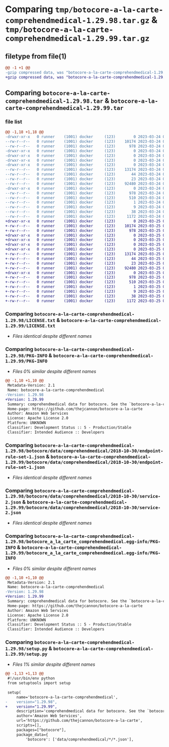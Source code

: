 # Comparing `tmp/botocore-a-la-carte-comprehendmedical-1.29.98.tar.gz` & `tmp/botocore-a-la-carte-comprehendmedical-1.29.99.tar.gz`

## filetype from file(1)

```diff
@@ -1 +1 @@
-gzip compressed data, was "botocore-a-la-carte-comprehendmedical-1.29.98.tar", last modified: Fri Mar 24 01:24:08 2023, max compression
+gzip compressed data, was "botocore-a-la-carte-comprehendmedical-1.29.99.tar", last modified: Sat Mar 25 01:22:27 2023, max compression
```

## Comparing `botocore-a-la-carte-comprehendmedical-1.29.98.tar` & `botocore-a-la-carte-comprehendmedical-1.29.99.tar`

### file list

```diff
@@ -1,18 +1,18 @@
-drwxr-xr-x   0 runner    (1001) docker     (123)        0 2023-03-24 01:24:08.977844 botocore-a-la-carte-comprehendmedical-1.29.98/
--rw-r--r--   0 runner    (1001) docker     (123)    10174 2023-03-24 01:24:08.000000 botocore-a-la-carte-comprehendmedical-1.29.98/LICENSE.txt
--rw-r--r--   0 runner    (1001) docker     (123)      978 2023-03-24 01:24:08.977844 botocore-a-la-carte-comprehendmedical-1.29.98/PKG-INFO
-drwxr-xr-x   0 runner    (1001) docker     (123)        0 2023-03-24 01:24:08.977844 botocore-a-la-carte-comprehendmedical-1.29.98/botocore/
-drwxr-xr-x   0 runner    (1001) docker     (123)        0 2023-03-24 01:24:08.977844 botocore-a-la-carte-comprehendmedical-1.29.98/botocore/data/
-drwxr-xr-x   0 runner    (1001) docker     (123)        0 2023-03-24 01:24:08.977844 botocore-a-la-carte-comprehendmedical-1.29.98/botocore/data/comprehendmedical/
-drwxr-xr-x   0 runner    (1001) docker     (123)        0 2023-03-24 01:24:08.977844 botocore-a-la-carte-comprehendmedical-1.29.98/botocore/data/comprehendmedical/2018-10-30/
--rw-r--r--   0 runner    (1001) docker     (123)    13174 2023-03-24 01:23:57.000000 botocore-a-la-carte-comprehendmedical-1.29.98/botocore/data/comprehendmedical/2018-10-30/endpoint-rule-set-1.json
--rw-r--r--   0 runner    (1001) docker     (123)       44 2023-03-24 01:23:57.000000 botocore-a-la-carte-comprehendmedical-1.29.98/botocore/data/comprehendmedical/2018-10-30/examples-1.json
--rw-r--r--   0 runner    (1001) docker     (123)       23 2023-03-24 01:23:57.000000 botocore-a-la-carte-comprehendmedical-1.29.98/botocore/data/comprehendmedical/2018-10-30/paginators-1.json
--rw-r--r--   0 runner    (1001) docker     (123)    92480 2023-03-24 01:23:57.000000 botocore-a-la-carte-comprehendmedical-1.29.98/botocore/data/comprehendmedical/2018-10-30/service-2.json
-drwxr-xr-x   0 runner    (1001) docker     (123)        0 2023-03-24 01:24:08.977844 botocore-a-la-carte-comprehendmedical-1.29.98/botocore_a_la_carte_comprehendmedical.egg-info/
--rw-r--r--   0 runner    (1001) docker     (123)      978 2023-03-24 01:24:08.000000 botocore-a-la-carte-comprehendmedical-1.29.98/botocore_a_la_carte_comprehendmedical.egg-info/PKG-INFO
--rw-r--r--   0 runner    (1001) docker     (123)      510 2023-03-24 01:24:08.000000 botocore-a-la-carte-comprehendmedical-1.29.98/botocore_a_la_carte_comprehendmedical.egg-info/SOURCES.txt
--rw-r--r--   0 runner    (1001) docker     (123)        1 2023-03-24 01:24:08.000000 botocore-a-la-carte-comprehendmedical-1.29.98/botocore_a_la_carte_comprehendmedical.egg-info/dependency_links.txt
--rw-r--r--   0 runner    (1001) docker     (123)        9 2023-03-24 01:24:08.000000 botocore-a-la-carte-comprehendmedical-1.29.98/botocore_a_la_carte_comprehendmedical.egg-info/top_level.txt
--rw-r--r--   0 runner    (1001) docker     (123)       38 2023-03-24 01:24:08.977844 botocore-a-la-carte-comprehendmedical-1.29.98/setup.cfg
--rw-r--r--   0 runner    (1001) docker     (123)     1172 2023-03-24 01:24:08.000000 botocore-a-la-carte-comprehendmedical-1.29.98/setup.py
+drwxr-xr-x   0 runner    (1001) docker     (123)        0 2023-03-25 01:22:27.498616 botocore-a-la-carte-comprehendmedical-1.29.99/
+-rw-r--r--   0 runner    (1001) docker     (123)    10174 2023-03-25 01:22:27.000000 botocore-a-la-carte-comprehendmedical-1.29.99/LICENSE.txt
+-rw-r--r--   0 runner    (1001) docker     (123)      978 2023-03-25 01:22:27.498616 botocore-a-la-carte-comprehendmedical-1.29.99/PKG-INFO
+drwxr-xr-x   0 runner    (1001) docker     (123)        0 2023-03-25 01:22:27.498616 botocore-a-la-carte-comprehendmedical-1.29.99/botocore/
+drwxr-xr-x   0 runner    (1001) docker     (123)        0 2023-03-25 01:22:27.498616 botocore-a-la-carte-comprehendmedical-1.29.99/botocore/data/
+drwxr-xr-x   0 runner    (1001) docker     (123)        0 2023-03-25 01:22:27.498616 botocore-a-la-carte-comprehendmedical-1.29.99/botocore/data/comprehendmedical/
+drwxr-xr-x   0 runner    (1001) docker     (123)        0 2023-03-25 01:22:27.498616 botocore-a-la-carte-comprehendmedical-1.29.99/botocore/data/comprehendmedical/2018-10-30/
+-rw-r--r--   0 runner    (1001) docker     (123)    13174 2023-03-25 01:22:12.000000 botocore-a-la-carte-comprehendmedical-1.29.99/botocore/data/comprehendmedical/2018-10-30/endpoint-rule-set-1.json
+-rw-r--r--   0 runner    (1001) docker     (123)       44 2023-03-25 01:22:12.000000 botocore-a-la-carte-comprehendmedical-1.29.99/botocore/data/comprehendmedical/2018-10-30/examples-1.json
+-rw-r--r--   0 runner    (1001) docker     (123)       23 2023-03-25 01:22:12.000000 botocore-a-la-carte-comprehendmedical-1.29.99/botocore/data/comprehendmedical/2018-10-30/paginators-1.json
+-rw-r--r--   0 runner    (1001) docker     (123)    92480 2023-03-25 01:22:12.000000 botocore-a-la-carte-comprehendmedical-1.29.99/botocore/data/comprehendmedical/2018-10-30/service-2.json
+drwxr-xr-x   0 runner    (1001) docker     (123)        0 2023-03-25 01:22:27.498616 botocore-a-la-carte-comprehendmedical-1.29.99/botocore_a_la_carte_comprehendmedical.egg-info/
+-rw-r--r--   0 runner    (1001) docker     (123)      978 2023-03-25 01:22:27.000000 botocore-a-la-carte-comprehendmedical-1.29.99/botocore_a_la_carte_comprehendmedical.egg-info/PKG-INFO
+-rw-r--r--   0 runner    (1001) docker     (123)      510 2023-03-25 01:22:27.000000 botocore-a-la-carte-comprehendmedical-1.29.99/botocore_a_la_carte_comprehendmedical.egg-info/SOURCES.txt
+-rw-r--r--   0 runner    (1001) docker     (123)        1 2023-03-25 01:22:27.000000 botocore-a-la-carte-comprehendmedical-1.29.99/botocore_a_la_carte_comprehendmedical.egg-info/dependency_links.txt
+-rw-r--r--   0 runner    (1001) docker     (123)        9 2023-03-25 01:22:27.000000 botocore-a-la-carte-comprehendmedical-1.29.99/botocore_a_la_carte_comprehendmedical.egg-info/top_level.txt
+-rw-r--r--   0 runner    (1001) docker     (123)       38 2023-03-25 01:22:27.498616 botocore-a-la-carte-comprehendmedical-1.29.99/setup.cfg
+-rw-r--r--   0 runner    (1001) docker     (123)     1172 2023-03-25 01:22:27.000000 botocore-a-la-carte-comprehendmedical-1.29.99/setup.py
```

### Comparing `botocore-a-la-carte-comprehendmedical-1.29.98/LICENSE.txt` & `botocore-a-la-carte-comprehendmedical-1.29.99/LICENSE.txt`

 * *Files identical despite different names*

### Comparing `botocore-a-la-carte-comprehendmedical-1.29.98/PKG-INFO` & `botocore-a-la-carte-comprehendmedical-1.29.99/PKG-INFO`

 * *Files 0% similar despite different names*

```diff
@@ -1,10 +1,10 @@
 Metadata-Version: 2.1
 Name: botocore-a-la-carte-comprehendmedical
-Version: 1.29.98
+Version: 1.29.99
 Summary: comprehendmedical data for botocore. See the `botocore-a-la-carte` package for more info.
 Home-page: https://github.com/thejcannon/botocore-a-la-carte
 Author: Amazon Web Services
 License: Apache License 2.0
 Platform: UNKNOWN
 Classifier: Development Status :: 5 - Production/Stable
 Classifier: Intended Audience :: Developers
```

### Comparing `botocore-a-la-carte-comprehendmedical-1.29.98/botocore/data/comprehendmedical/2018-10-30/endpoint-rule-set-1.json` & `botocore-a-la-carte-comprehendmedical-1.29.99/botocore/data/comprehendmedical/2018-10-30/endpoint-rule-set-1.json`

 * *Files identical despite different names*

### Comparing `botocore-a-la-carte-comprehendmedical-1.29.98/botocore/data/comprehendmedical/2018-10-30/service-2.json` & `botocore-a-la-carte-comprehendmedical-1.29.99/botocore/data/comprehendmedical/2018-10-30/service-2.json`

 * *Files identical despite different names*

### Comparing `botocore-a-la-carte-comprehendmedical-1.29.98/botocore_a_la_carte_comprehendmedical.egg-info/PKG-INFO` & `botocore-a-la-carte-comprehendmedical-1.29.99/botocore_a_la_carte_comprehendmedical.egg-info/PKG-INFO`

 * *Files 0% similar despite different names*

```diff
@@ -1,10 +1,10 @@
 Metadata-Version: 2.1
 Name: botocore-a-la-carte-comprehendmedical
-Version: 1.29.98
+Version: 1.29.99
 Summary: comprehendmedical data for botocore. See the `botocore-a-la-carte` package for more info.
 Home-page: https://github.com/thejcannon/botocore-a-la-carte
 Author: Amazon Web Services
 License: Apache License 2.0
 Platform: UNKNOWN
 Classifier: Development Status :: 5 - Production/Stable
 Classifier: Intended Audience :: Developers
```

### Comparing `botocore-a-la-carte-comprehendmedical-1.29.98/setup.py` & `botocore-a-la-carte-comprehendmedical-1.29.99/setup.py`

 * *Files 1% similar despite different names*

```diff
@@ -1,13 +1,13 @@
 #!/usr/bin/env python
 from setuptools import setup
 
 setup(
     name='botocore-a-la-carte-comprehendmedical',
-    version="1.29.98",
+    version="1.29.99",
     description='comprehendmedical data for botocore. See the `botocore-a-la-carte` package for more info.',
     author='Amazon Web Services',
     url='https://github.com/thejcannon/botocore-a-la-carte',
     scripts=[],
     packages=["botocore"],
     package_data={
         'botocore': ['data/comprehendmedical/*/*.json'],
```

